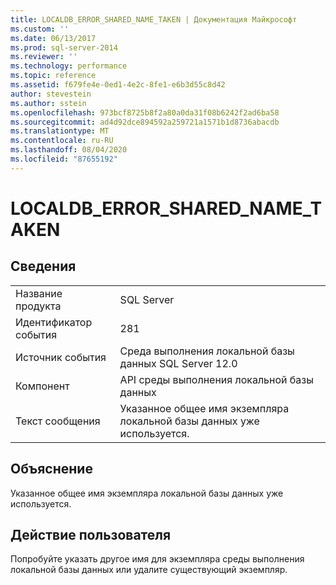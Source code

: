 ```yaml
---
title: LOCALDB_ERROR_SHARED_NAME_TAKEN | Документация Майкрософт
ms.custom: ''
ms.date: 06/13/2017
ms.prod: sql-server-2014
ms.reviewer: ''
ms.technology: performance
ms.topic: reference
ms.assetid: f679fe4e-0ed1-4e2c-8fe1-e6b3d55c8d42
author: stevestein
ms.author: sstein
ms.openlocfilehash: 973bcf8725b8f2a80a0da31f08b6242f2ad6ba58
ms.sourcegitcommit: ad4d92dce894592a259721a1571b1d8736abacdb
ms.translationtype: MT
ms.contentlocale: ru-RU
ms.lasthandoff: 08/04/2020
ms.locfileid: "87655192"
---
```

# <a name="localdb_error_shared_name_taken"></a>LOCALDB_ERROR_SHARED_NAME_TAKEN
    
## <a name="details"></a>Сведения  
  
|||  
|-|-|  
|Название продукта|SQL Server|  
|Идентификатор события|281|  
|Источник события|Среда выполнения локальной базы данных SQL Server 12.0|  
|Компонент|API среды выполнения локальной базы данных|  
|Текст сообщения|Указанное общее имя экземпляра локальной базы данных уже используется.|  
  
## <a name="explanation"></a>Объяснение  
 Указанное общее имя экземпляра локальной базы данных уже используется.  
  
## <a name="user-action"></a>Действие пользователя  
 Попробуйте указать другое имя для экземпляра среды выполнения локальной базы данных или удалите существующий экземпляр.  
  
  

